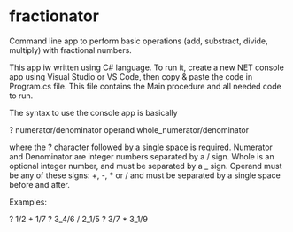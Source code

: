# fractionator

Command line app to perform basic operations (add, substract, divide, multiply) with fractional numbers.

This app iw written using C# language. To run it, create a new NET console app using Visual Studio or VS Code, then copy & paste the code in Program.cs file. This file contains the Main procedure and all needed code to run.

The syntax to use the console app is basically

? numerator/denominator operand whole_numerator/denominator

where the ? character followed by a single space is required. Numerator and Denominator are integer numbers separated by a / sign. Whole is an optional integer number, and must be separated by a _ sign. Operand must be any of these signs: +, -, * or / and must be separated by a single space before and after.

Examples:

? 1/2 + 1/7
? 3_4/6 / 2_1/5
? 3/7 * 3_1/9
